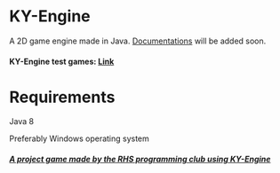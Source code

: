 # KY-Engine
A 2D game engine made in Java.
[Documentations](https://j-ackyao.github.io/KY-Engine/) will be added soon.

#### KY-Engine test games: [Link](https://github.com/j-ackyao/KY-Engine/releases/tag/test)

# Requirements
Java 8

Preferably Windows operating system



##### [A project game made by the RHS programming club using KY-Engine](https://github.com/rhsProgrammingClub/wegaming)


